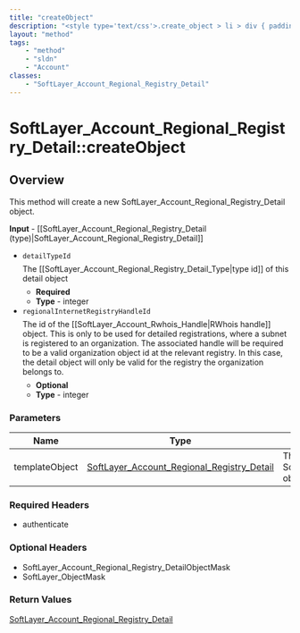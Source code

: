 ```yaml
---
title: "createObject"
description: "<style type='text/css'>.create_object > li > div { padding-top: .5em; padding-bottom: .5em}</style> This method will cre... "
layout: "method"
tags:
    - "method"
    - "sldn"
    - "Account"
classes:
    - "SoftLayer_Account_Regional_Registry_Detail"
---
```

# SoftLayer_Account_Regional_Registry_Detail::createObject
## Overview 
<style type="text/css">.create_object > li > div { padding-top: .5em; padding-bottom: .5em}</style> This method will create a new SoftLayer_Account_Regional_Registry_Detail object. 

<b>Input</b> - [[SoftLayer_Account_Regional_Registry_Detail (type)|SoftLayer_Account_Regional_Registry_Detail]] <ul class="create_object"> <li><code>detailTypeId</code> <div>The [[SoftLayer_Account_Regional_Registry_Detail_Type|type id]] of this detail object</div> <ul> <li><b>Required</b></li> <li><b>Type</b> - integer</li> </ul> </li> <li><code>regionalInternetRegistryHandleId</code> <div> The id of the [[SoftLayer_Account_Rwhois_Handle|RWhois handle]] object. This is only to be used for detailed registrations, where a subnet is registered to an organization. The associated handle will be required to be a valid organization object id at the relevant registry. In this case, the detail object will only be valid for the registry the organization belongs to. </div> <ul> <li><b>Optional</b></li> <li><b>Type</b> - integer</li> </ul> </li> </ul> 

### Parameters 
|Name | Type | Description |
| --- | --- | --- |
|templateObject| <a href='/reference/datatypes/SoftLayer_Account_Regional_Registry_Detail'>SoftLayer_Account_Regional_Registry_Detail </a>| The SoftLayer_Account_Regional_Registry_Detail object that you wish to create.|


### Required Headers
* authenticate

### Optional Headers
* SoftLayer_Account_Regional_Registry_DetailObjectMask
* SoftLayer_ObjectMask

### Return Values
<a href='/reference/datatypes/SoftLayer_Account_Regional_Registry_Detail'>SoftLayer_Account_Regional_Registry_Detail </a>
